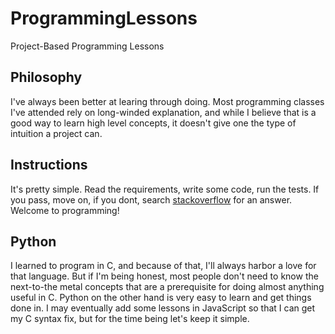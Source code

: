 # ProgrammingLessons
Project-Based Programming Lessons

## Philosophy

I've always been better at learing through doing. Most programming classes I've attended rely on long-winded explanation, and while I believe that is a good way to learn high level concepts, it doesn't give one the type of intuition a project can.

## Instructions

It's pretty simple. Read the requirements, write some code, run the tests. If you pass, move on, if you dont, search [stackoverflow](https://stackoverflow.com/) for an answer. Welcome to programming!

## Python

I learned to program in C, and because of that, I'll always harbor a love for that language. But if I'm being honest, most people don't need to know the next-to-the metal concepts that are a prerequisite for doing almost anything useful in C. Python on the other hand is very easy to learn and get things done in. I may eventually add some lessons in JavaScript so that I can get my C syntax fix, but for the time being let's keep it simple.
